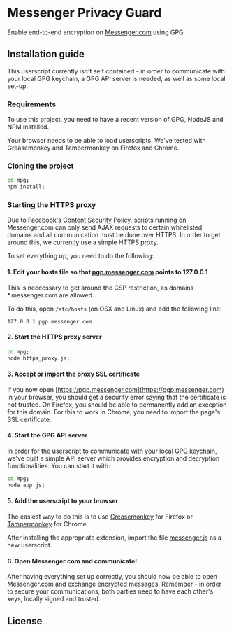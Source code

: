 Messenger Privacy Guard
=======================

Enable end-to-end encryption on [Messenger.com](https://messenger.com) using GPG.

Installation guide
------------------

This userscript currently isn't self contained - in order to communicate with your local GPG keychain, a GPG API server is needed, as well as some local set-up.

### Requirements

To use this project, you need to have a recent version of GPG, NodeJS and NPM installed.

Your browser needs to be able to load userscripts. We've tested with Greasemonkey and Tampermonkey on Firefox and Chrome.

### Cloning the project

```sh
cd mpg;
npm install;
```

### Starting the HTTPS proxy

Due to Facebook's [Content Security Policy](https://en.wikipedia.org/wiki/Content_Security_Policy), scripts running on Messenger.com can only send AJAX requests to certain whitelisted domains and all communication must be done over HTTPS. In order to get around this, we currently use a simple HTTPS proxy.

To set everything up, you need to do the following:

#### 1. Edit your hosts file so that [pgp.messenger.com](pgp.messenger.com) points to 127.0.0.1

This is neccessary to get around the CSP restriction, as domains \*.messenger.com are allowed.

To do this, open `/etc/hosts` (on OSX and Linux) and add the following line:

`127.0.0.1 pgp.messenger.com`

#### 2. Start the HTTPS proxy server

```sh
cd mpg;
node https_proxy.js;
```

#### 3. Accept or import the proxy SSL certificate

If you now open [https://pgp.messenger.com](https://pgp.messenger.com) in your browser, you should get a security error saying that the certificate is not trusted. On Firefox, you should be able to permanently add an exception for this domain. For this to work in Chrome, you need to import the page's SSL certificate.

#### 4. Start the GPG API server

In order for the userscript to communicate with your local GPG keychain, we've built a simple API server which provides encryption and decryption functionalities. You can start it with:

```sh
cd mpg;
node app.js;
```

#### 5. Add the userscript to your browser

The easiest way to do this is to use [Greasemonkey](https://addons.mozilla.org/en-US/firefox/addon/greasemonkey/) for Firefox or [Tampermonkey](https://chrome.google.com/webstore/detail/tampermonkey/dhdgffkkebhmkfjojejmpbldmpobfkfo) for Chrome.

After installing the appropriate extension, import the file [messenger.js](messenger.js) as a new userscript.

#### 6. Open Messenger.com and communicate!

After having everything set up correctly, you should now be able to open Messenger.com and exchange encrypted messages. Remember - in order to secure your communications, both parties need to have each other's keys, locally signed and trusted.

License
-------
